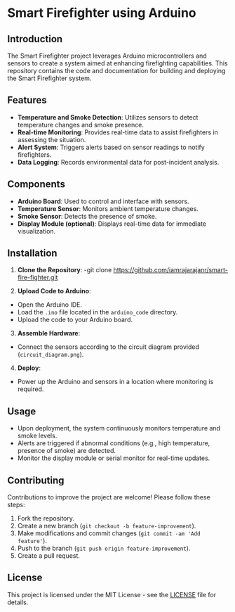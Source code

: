 # Smart Firefighter using Arduino

## Introduction
The Smart Firefighter project leverages Arduino microcontrollers and sensors to create a system aimed at enhancing firefighting capabilities. This repository contains the code and documentation for building and deploying the Smart Firefighter system.

## Features
- **Temperature and Smoke Detection**: Utilizes sensors to detect temperature changes and smoke presence.
- **Real-time Monitoring**: Provides real-time data to assist firefighters in assessing the situation.
- **Alert System**: Triggers alerts based on sensor readings to notify firefighters.
- **Data Logging**: Records environmental data for post-incident analysis.

## Components
- **Arduino Board**: Used to control and interface with sensors.
- **Temperature Sensor**: Monitors ambient temperature changes.
- **Smoke Sensor**: Detects the presence of smoke.
- **Display Module (optional)**: Displays real-time data for immediate visualization.

## Installation
1. **Clone the Repository**:
-git clone https://github.com/iamrajarajanr/smart-fire-fighter.git


2. **Upload Code to Arduino**:
- Open the Arduino IDE.
- Load the `.ino` file located in the `arduino_code` directory.
- Upload the code to your Arduino board.

3. **Assemble Hardware**:
- Connect the sensors according to the circuit diagram provided (`circuit_diagram.png`).

4. **Deploy**:
- Power up the Arduino and sensors in a location where monitoring is required.

## Usage
- Upon deployment, the system continuously monitors temperature and smoke levels.
- Alerts are triggered if abnormal conditions (e.g., high temperature, presence of smoke) are detected.
- Monitor the display module or serial monitor for real-time updates.

## Contributing
Contributions to improve the project are welcome! Please follow these steps:
1. Fork the repository.
2. Create a new branch (`git checkout -b feature-improvement`).
3. Make modifications and commit changes (`git commit -am 'Add feature'`).
4. Push to the branch (`git push origin feature-improvement`).
5. Create a pull request.

## License
This project is licensed under the MIT License - see the [LICENSE](LICENSE) file for details.
